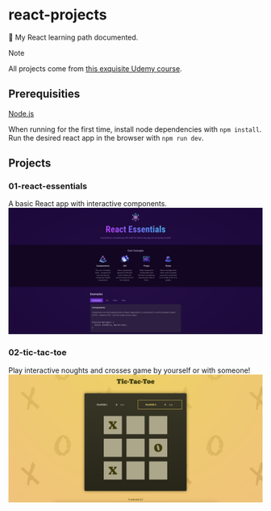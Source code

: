# react-projects

:rocket: My React learning path documented.<br>
> [!NOTE]
> All projects come from [this exquisite Udemy course](https://www.udemy.com/course/react-the-complete-guide-incl-redux).   

## Prerequisities
[Node.js](https://nodejs.org/en)

When running for the first time, install node dependencies with `npm install`.<br>
Run the desired react app in the browser with `npm run dev`.

## Projects

### 01-react-essentials
A basic React app with interactive components.
![react-essentials](./images/01-react-essentials.png)

### 02-tic-tac-toe
Play interactive noughts and crosses game by yourself or with someone!
![tic-tac-toe](./images/02-tic-tac-toe.png)
